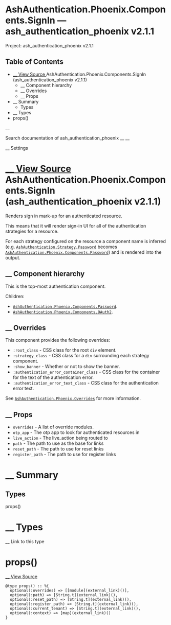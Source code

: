 # AshAuthentication.Phoenix.Components.SignIn — ash_authentication_phoenix v2.1.1

Project: ash_authentication_phoenix v2.1.1

## Table of Contents

- [ __ View Source ](external_link) AshAuthentication.Phoenix.Components.SignIn (ash_authentication_phoenix v2.1.1)
  - __ Component hierarchy
  - __ Overrides
  - __ Props
- __ Summary
  - Types
- __ Types
- props()

__

Search documentation of ash_authentication_phoenix __ __

__ Settings

#  [ __ View Source ](external_link) AshAuthentication.Phoenix.Components.SignIn (ash_authentication_phoenix v2.1.1)

Renders sign in mark-up for an authenticated resource.

This means that it will render sign-in UI for all of the authentication strategies for a resource.

For each strategy configured on the resource a component name is inferred (e.g. [`AshAuthentication.Strategy.Password`](external_link) becomes [`AshAuthentication.Phoenix.Components.Password`](external_link)) and is rendered into the output.

##  __ Component hierarchy

This is the top-most authentication component.

Children:

  * [`AshAuthentication.Phoenix.Components.Password`](external_link).
  * [`AshAuthentication.Phoenix.Components.OAuth2`](external_link).



##  __ Overrides

This component provides the following overrides:

  * `:root_class` \- CSS class for the root `div` element.
  * `:strategy_class` \- CSS class for a `div` surrounding each strategy component.
  * `:show_banner` \- Whether or not to show the banner.
  * `:authentication_error_container_class` \- CSS class for the container for the text of the authentication error.
  * `:authentication_error_text_class` \- CSS class for the authentication error text.



See [`AshAuthentication.Phoenix.Overrides`](external_link) for more information.

##  __ Props

  * `overrides` \- A list of override modules.
  * `otp_app` \- The otp app to look for authenticated resources in
  * `live_action` \- The live_action being routed to
  * `path` \- The path to use as the base for links
  * `reset_path` \- The path to use for reset links
  * `register_path` \- The path to use for register links



#  __ Summary

##  Types

props()

#  __ Types

__ Link to this type

# props()

[ __ View Source ](external_link)
    
    
    @type props() :: %{
      optional(:overrides) => [[module](external_link)()],
      optional(:path) => [String.t](external_link)(),
      optional(:reset_path) => [String.t](external_link)(),
      optional(:register_path) => [String.t](external_link)(),
      optional(:current_tenant) => [String.t](external_link)(),
      optional(:context) => [map](external_link)()
    }
